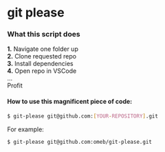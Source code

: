 # git please

### What this script does

**1.** Navigate one folder up  
**2.** Clone requested repo  
**3.** Install dependencies  
**4.** Open repo in VSCode  
...  
Profit

#### How to use this magnificent piece of code:

```bash
$ git-please git@github.com:[YOUR-REPOSITORY].git
```

For example:

```bash
$ git-please git@github.com:omeb/git-please.git
```
